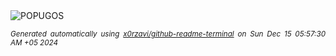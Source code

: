 <div align="justify">
<picture>
    <source media="(prefers-color-scheme: dark)" srcset="https://i.ibb.co/LQBhsjY/output-gif.gif">
    <source media="(prefers-color-scheme: light)" srcset="https://i.ibb.co/LQBhsjY/output-gif.gif">
    <img alt="POPUGOS" src="https://i.ibb.co/LQBhsjY/output-gif.gif">
</picture>

<sub><i>Generated automatically using [x0rzavi/github-readme-terminal](https://github.com/x0rzavi/github-readme-terminal) on Sun Dec 15 05:57:30 AM +05 2024</i></sub>
</div>